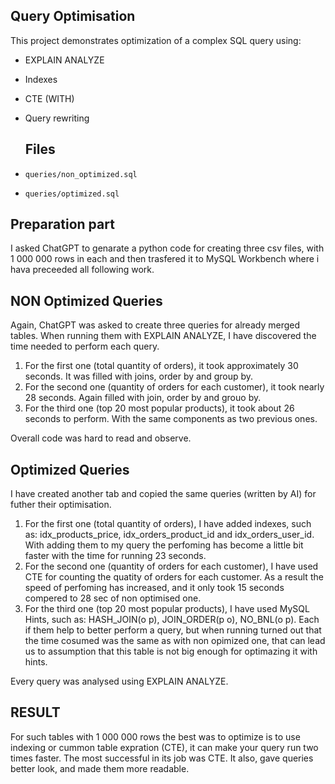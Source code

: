 ## Query Optimisation 

This project demonstrates optimization of a complex SQL query using:
- EXPLAIN ANALYZE
- Indexes
- CTE (WITH)
- Query rewriting

  ## Files
- `queries/non_optimized.sql`
- `queries/optimized.sql`

## Preparation part
I asked ChatGPT to genarate a python code for creating three csv files, with 1 000 000 rows in each and then trasfered it to MySQL Workbench where i hava preceeded all following work.

## NON Optimized Queries
Again, ChatGPT was asked to create three queries for already merged tables.
When running them with EXPLAIN ANALYZE, I have discovered the time needed to perform each query.
1. For the first one (total quantity of orders), it took approximately 30 seconds. It was filled with joins, order by and group by.
2. For the second one (quantity of orders for each customer), it took nearly 28 seconds. Again filled with join, order by and grouo by.
3. For the third one (top 20 most popular products), it took about 26 seconds to perform. With the same components as two previous ones.

 Overall code was hard to read and observe.

 ## Optimized Queries
I have created another tab and copied the same queries (written by AI) for futher their optimisation.
1. For the first one (total quantity of orders), I have added indexes, such as: idx_products_price, idx_orders_product_id and idx_orders_user_id. With adding them to my query the perfoming has become a little bit faster with the time for running 23 seconds.
2. For the second one (quantity of orders for each customer), I have used CTE for counting the quatity of orders for each customer. As a result the speed of perfoming has increased, and it only took 15 seconds compered to 28 sec of non optimised one.
3. For the third one (top 20 most popular products), I have used MySQL Hints, such as: HASH_JOIN(o p), JOIN_ORDER(p o), NO_BNL(o p). Each if them help to better perform a query, but when running turned out that the time cosumed was the same as with non opimized one, that can lead us to assumption that this table is not big enough for optimazing it with hints.

 Every query was analysed using EXPLAIN ANALYZE. 

## RESULT

For such tables with 1 000 000 rows the best was to optimize is to use indexing or cummon table expration (CTE), it can make your query run two times faster. The most successful in its job was CTE.
It also, gave queries better look, and made them more readable.
